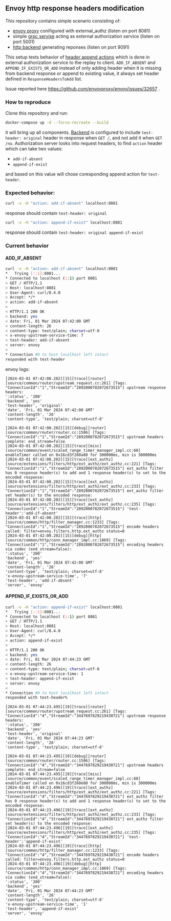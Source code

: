 ## Envoy http response headers modification

This repository contains simple scenario consisting of:
* [envoy proxy](envoy) conifigured with external_authz (listen on port 8081)
* simple [grpc servise](authz_server) acting as external authorization service (listen on port 5001)
* [http backend](backend_server) generating reponses (listen on port 9091)

This setup tests behavior of [header append actions](https://www.envoyproxy.io/docs/envoy/v1.29.1/api-v3/config/core/v3/base.proto#envoy-v3-api-enum-config-core-v3-headervalueoption-headerappendaction) which is done in external authorization service to the replay to client. `ADD_IF_ABSENT` and `APPEND_IF_EXISTS_OR_ADD` instead of only adding header when it is missing from backend response or append to existing value, it always set header defined in `ResponseHeadersToAdd` list.

Issue reported here https://github.com/envoyproxy/envoy/issues/32657 .

### How to reproduce

Clone this repository and run:
```sh
docker-compose up -d --force-recreate --build
```

it will bring up all components. [Backend](backend_server) is configured to include `test-header: original` header in response when `GET /`, and not add it when `GET /no`. Authorization server looks into request headers, to find `action` header which can take two values:
* `add-if-absent`
* `append-if-exist`

and based on this value will chose coresponding append action for `test-header`.

### Expected behavior:

```sh
curl -v -H "action: add-if-absent" localhost:8081
```

response should contain `test-header: original`

```sh
curl -v -H "action: append-if-exist" localhost:8081
```

response should contain `test-header: original append-if-exist`

### Current behavior

#### ADD_IF_ABSENT
```sh
curl -v -H "action: add-if-absent" localhost:8081
*   Trying [::1]:8081...
* Connected to localhost (::1) port 8081
> GET / HTTP/1.1
> Host: localhost:8081
> User-Agent: curl/8.4.0
> Accept: */*
> action: add-if-absent
>
< HTTP/1.1 200 OK
< backend: yes
< date: Fri, 01 Mar 2024 07:42:00 GMT
< content-length: 26
< content-type: text/plain; charset=utf-8
< x-envoy-upstream-service-time: 7
< test-header: add-if-absent
< server: envoy
<
* Connection #0 to host localhost left intact
responded with test-header
```

envoy logs:
```
[2024-03-01 07:42:00.202][15][trace][router] [source/common/router/upstream_request.cc:261] [Tags: "ConnectionId":"1","StreamId":"2892000782072673515"] upstream response headers:
':status', '200'
'backend', 'yes'
'test-header', 'original'
'date', 'Fri, 01 Mar 2024 07:42:00 GMT'
'content-length', '26'
'content-type', 'text/plain; charset=utf-8'

[2024-03-01 07:42:00.202][15][debug][router] [source/common/router/router.cc:1506] [Tags: "ConnectionId":"1","StreamId":"2892000782072673515"] upstream headers complete: end_stream=false
[2024-03-01 07:42:00.202][15][trace][misc] [source/common/event/scaled_range_timer_manager_impl.cc:60] enableTimer called on 0x16cd3f260a80 for 300000ms, min is 300000ms
[2024-03-01 07:42:00.202][15][trace][ext_authz] [source/extensions/filters/http/ext_authz/ext_authz.cc:221] [Tags: "ConnectionId":"1","StreamId":"2892000782072673515"] ext_authz filter has 0 response header(s) to add and 1 response header(s) to set to the encoded response:
[2024-03-01 07:42:00.202][15][trace][ext_authz] [source/extensions/filters/http/ext_authz/ext_authz.cc:233] [Tags: "ConnectionId":"1","StreamId":"2892000782072673515"] ext_authz filter set header(s) to the encoded response:
[2024-03-01 07:42:00.202][15][trace][ext_authz] [source/extensions/filters/http/ext_authz/ext_authz.cc:235] [Tags: "ConnectionId":"1","StreamId":"2892000782072673515"] 'test-header':'add-if-absent'
[2024-03-01 07:42:00.202][15][trace][http] [source/common/http/filter_manager.cc:1233] [Tags: "ConnectionId":"1","StreamId":"2892000782072673515"] encode headers called: filter=envoy.filters.http.ext_authz status=0
[2024-03-01 07:42:00.202][15][debug][http] [source/common/http/conn_manager_impl.cc:1869] [Tags: "ConnectionId":"1","StreamId":"2892000782072673515"] encoding headers via codec (end_stream=false):
':status', '200'
'backend', 'yes'
'date', 'Fri, 01 Mar 2024 07:42:00 GMT'
'content-length', '26'
'content-type', 'text/plain; charset=utf-8'
'x-envoy-upstream-service-time', '7'
'test-header', 'add-if-absent'
'server', 'envoy'
```

#### APPEND_IF_EXISTS_OR_ADD
```sh
curl -v -H "action: append-if-exist" localhost:8081
*   Trying [::1]:8081...
* Connected to localhost (::1) port 8081
> GET / HTTP/1.1
> Host: localhost:8081
> User-Agent: curl/8.4.0
> Accept: */*
> action: append-if-exist
>
< HTTP/1.1 200 OK
< backend: yes
< date: Fri, 01 Mar 2024 07:44:23 GMT
< content-length: 26
< content-type: text/plain; charset=utf-8
< x-envoy-upstream-service-time: 1
< test-header: append-if-exist
< server: envoy
<
* Connection #0 to host localhost left intact
responded with test-header% 
```

```
[2024-03-01 07:44:23.495][19][trace][router] [source/common/router/upstream_request.cc:261] [Tags: "ConnectionId":"4","StreamId":"3447697829219430721"] upstream response headers:
':status', '200'
'backend', 'yes'
'test-header', 'original'
'date', 'Fri, 01 Mar 2024 07:44:23 GMT'
'content-length', '26'
'content-type', 'text/plain; charset=utf-8'

[2024-03-01 07:44:23.495][19][debug][router] [source/common/router/router.cc:1506] [Tags: "ConnectionId":"4","StreamId":"3447697829219430721"] upstream headers complete: end_stream=false
[2024-03-01 07:44:23.495][19][trace][misc] [source/common/event/scaled_range_timer_manager_impl.cc:60] enableTimer called on 0x16cd3f260e80 for 300000ms, min is 300000ms
[2024-03-01 07:44:23.496][19][trace][ext_authz] [source/extensions/filters/http/ext_authz/ext_authz.cc:221] [Tags: "ConnectionId":"4","StreamId":"3447697829219430721"] ext_authz filter has 0 response header(s) to add and 1 response header(s) to set to the encoded response:
[2024-03-01 07:44:23.496][19][trace][ext_authz] [source/extensions/filters/http/ext_authz/ext_authz.cc:233] [Tags: "ConnectionId":"4","StreamId":"3447697829219430721"] ext_authz filter set header(s) to the encoded response:
[2024-03-01 07:44:23.496][19][trace][ext_authz] [source/extensions/filters/http/ext_authz/ext_authz.cc:235] [Tags: "ConnectionId":"4","StreamId":"3447697829219430721"] 'test-header':'append-if-exist'
[2024-03-01 07:44:23.496][19][trace][http] [source/common/http/filter_manager.cc:1233] [Tags: "ConnectionId":"4","StreamId":"3447697829219430721"] encode headers called: filter=envoy.filters.http.ext_authz status=0
[2024-03-01 07:44:23.496][19][debug][http] [source/common/http/conn_manager_impl.cc:1869] [Tags: "ConnectionId":"4","StreamId":"3447697829219430721"] encoding headers via codec (end_stream=false):
':status', '200'
'backend', 'yes'
'date', 'Fri, 01 Mar 2024 07:44:23 GMT'
'content-length', '26'
'content-type', 'text/plain; charset=utf-8'
'x-envoy-upstream-service-time', '1'
'test-header', 'append-if-exist'
'server', 'envoy'
```

